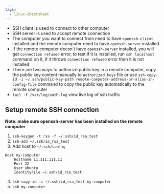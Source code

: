 ```yaml
---
tags:
  - linux-cheatsheet
---
```

- SSH client is used to connect to other computer
- SSH server is used to accept remote connection
- The computer you want to connect from need to have `openssh-client` installed and the remote computer need to have `openssh-server` installed
- If the remote computer doesn't have `openssh-server` installed, you will get `connection refused` error, to test if it is installed, run `ssh localhost` command on it, if it throws `connection refused` error then it is not installed
- There are two ways to authorize public key in a remote computer, copy the public key content manually to `authorized_keys` file or use `ssh-copy-id -i ~/.ssh/public-key-path remote-computer-address-or-alias-in-config-file` command to copy the public key automatically to the remote computer
- `tail -f /var/log/auth.log` view live log of ssh traffic

## Setup remote SSH connection

**Note: make sure openssh-server has been installed on the remote computer**

1. `ssh-keygen -t rsa -f ~/.ssh/id_rsa_test`
2. `ssh-add ~/.ssh/id_rsa_test`
3. Add host to `~/.ssh/config`

```
Host my-computer
	Hostname 11.111.111.11
	Port 22
	User ubuntu
	IdentityFile ~/.ssh/id_rsa_test
```

4. `ssh-copy-id -i ~/.ssh/id_rsa_test my-computer`
5. `ssh my-computer`
